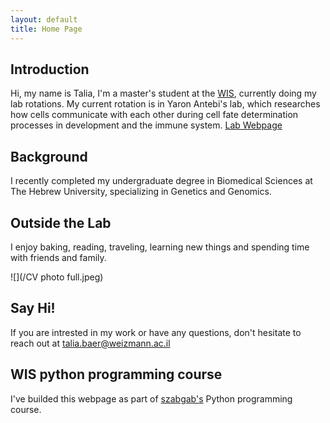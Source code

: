 ```yaml
---
layout: default
title: Home Page
---
```


## Introduction
Hi, my name is Talia, I'm a master's student at the [WIS](https://www.weizmann.ac.il/pages/), currently doing my lab rotations. 
My current rotation is in Yaron Antebi's lab, which researches how cells communicate with each other during cell fate determination processes in development and the immune system. 
[Lab Webpage](https://www.weizmann.ac.il/molgen/Antebi/)

## Background
I recently completed my undergraduate degree in Biomedical Sciences at The Hebrew University, specializing in Genetics and Genomics.

## Outside the Lab
I enjoy baking, reading, traveling, learning new things and spending time with friends and family.

![](/CV photo full.jpeg)

## Say Hi!
If you are intrested in my work or have any questions, don't hesitate to reach out at talia.baer@weizmann.ac.il

## WIS python programming course
I've builded this webpage as part of [szabgab's](https://szabgab.com/) Python programming course.
